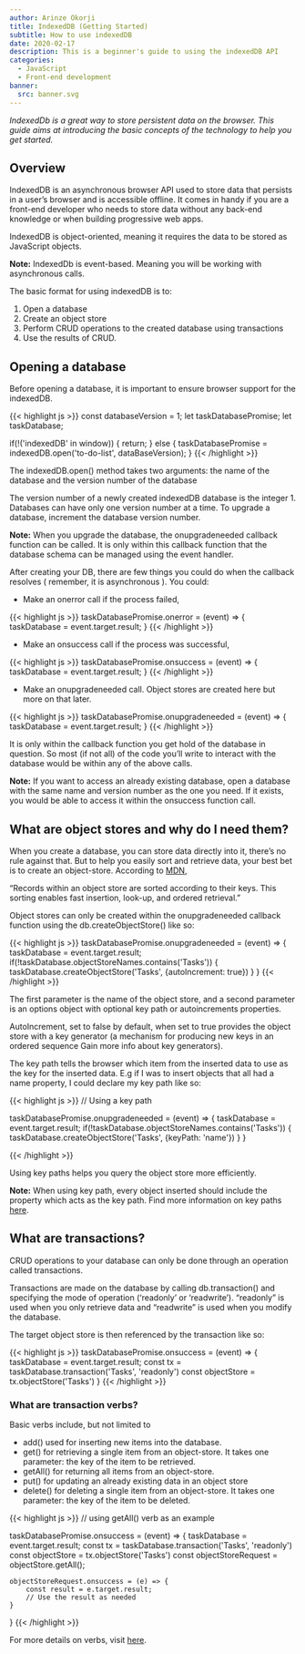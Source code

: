 ```yaml
---
author: Arinze Okorji
title: IndexedDB (Getting Started)
subtitle: How to use indexedDB
date: 2020-02-17
description: This is a beginner's guide to using the indexedDB API
categories:
  - JavaScript
  - Front-end development
banner:
  src: banner.svg
---
```


*IndexedDb is a great way to store persistent data on the browser. This guide aims at introducing the basic concepts of the technology to help you get started.*
<!--more-->


## Overview

IndexedDB is an asynchronous browser API used to store data that persists in a user’s browser and is accessible offline. It comes in handy if you are a front-end developer who needs to store data without any back-end knowledge or when building progressive web apps.

IndexedDB is object-oriented, meaning it requires the data to be stored as JavaScript objects.

**Note:** IndexedDb is event-based. Meaning you will be working with asynchronous calls.

The basic format for using indexedDB is to:
1. Open a database
2. Create an object store
3. Perform CRUD operations to the created database using transactions
4. Use the results of CRUD.

## Opening a database

Before opening a database, it is important to ensure browser support for the indexedDB.


{{< highlight js >}}
const databaseVersion = 1;
let taskDatabasePromise;
let taskDatabase;

if(!('indexedDB' in window)) {
    return;
} else {
    taskDatabasePromise = indexedDB.open('to-do-list', dataBaseVersion);
}
{{< /highlight >}}

The indexedDB.open() method takes two arguments: 
the name of the database and
the version number of the database

The version number of a newly created indexedDB database is the integer 1. Databases can have only one version number at a time. To upgrade a database, increment the database version number.

**Note:** When you upgrade the database, the onupgradeneeded callback function can be called. It is only within this callback function that the database schema can be managed using the event handler.

After creating your DB, there are few things you could do when the callback resolves ( remember, it is asynchronous ). You could:
- Make an onerror call if the process failed,

{{< highlight js >}}
taskDatabasePromise.onerror = (event) => {
    taskDatabase = event.target.result;
}
{{< /highlight >}}

- Make an onsuccess call if the process was successful,

{{< highlight js >}}
taskDatabasePromise.onsuccess = (event) => {
    taskDatabase = event.target.result;
}
{{< /highlight >}}

- Make an onupgradeneeded call. Object stores are created here but more on that later.

{{< highlight js >}}
taskDatabasePromise.onupgradeneeded = (event) => {
    taskDatabase = event.target.result;
}
{{< /highlight >}}

It is only within the callback function you get hold of the database in question. So most (if not all) of the code you’ll write to interact with the database would be within any of the above calls.

**Note:** If you want to access an already existing database, open a database with the same name and version number as the one you need. If it exists, you would be able to access it within the onsuccess function call.

## What are object stores and why do I need them?

When you create a database, you can store data directly into it, there’s no rule against that. But to help you easily sort and retrieve data, your best bet is to create an object-store. According to [MDN](https://developer.mozilla.org/en-US/docs/Web/API/IDBObjectStore), 

“Records within an object store are sorted according to their keys. This sorting enables fast insertion, look-up, and ordered retrieval.”

Object stores can only be created within the onupgradeneeded callback function using the db.createObjectStore() like so:


{{< highlight js >}}
taskDatabasePromise.onupgradeneeded = (event) => {
    taskDatabase = event.target.result;
    if(!taskDatabase.objectStoreNames.contains('Tasks')) {
        taskDatabase.createObjectStore('Tasks', {autoIncrement: true})
    }
}
{{< /highlight >}}

The first parameter is the name of the object store, and a second parameter is an options object with optional key path or autoincrements properties. 

AutoIncrement, set to false by default, when set to true provides the object store with a key generator (a mechanism for producing new keys in an ordered sequence Gain more info about key generators).

The key path tells the browser which item from the inserted data to use as the key for the inserted data. E.g if I was to insert objects that all had a name property, I could declare my key path like so:


{{< highlight js >}}
// Using a key path

taskDatabasePromise.onupgradeneeded = (event) => {
    taskDatabase = event.target.result;
    if(!taskDatabase.objectStoreNames.contains('Tasks')) {
        taskDatabase.createObjectStore('Tasks', {keyPath: 'name'})
    }
}

{{< /highlight >}}

Using key paths helps you query the object store more efficiently.

**Note:** When using key path, every object inserted should include the property which acts as the key path.
Find more information on key paths [here](https://developer.mozilla.org/en-US/docs/Web/API/IndexedDB_API/Basic_Concepts_Behind_IndexedDB#gloss_keypath).

## What are transactions?

CRUD operations to your database can only be done through an operation called transactions. 

Transactions are made on the database by calling db.transaction() and specifying the mode of operation (‘readonly’ or ‘readwrite’). “readonly” is used when you only retrieve data and “readwrite” is used when you modify the database.

The target object store is then referenced by the transaction like so:

{{< highlight js >}}
taskDatabasePromise.onsuccess = (event) => {
    taskDatabase = event.target.result;
    const tx = taskDatabase.transaction('Tasks', 'readonly')
    const objectStore = tx.objectStore('Tasks')
}
{{< /highlight >}}


### What are transaction verbs?

Basic verbs include, but not limited to
- add() used for inserting new items into the database.
- get() for retrieving a single item from an object-store. It takes one parameter: the key of the item to be retrieved. 
- getAll() for returning all items from an object-store.
- put() for updating an already existing data in an object store
- delete() for deleting a single item from an object-store. It takes one parameter: the key of the item to be deleted.

{{< highlight js >}}
// using getAll() verb as an example

taskDatabasePromise.onsuccess = (event) => {
    taskDatabase = event.target.result;
    const tx = taskDatabase.transaction('Tasks', 'readonly')
    const objectStore = tx.objectStore('Tasks')
    const objectStoreRequest = objectStore.getAll();

    objectStoreRequest.onsuccess = (e) => {
        const result = e.target.result;
        // Use the result as needed
    }
}
{{< /highlight >}}

For more details on verbs, visit [here](https://developer.mozilla.org/en-US/docs/Web/API/IDBObjectStore).




